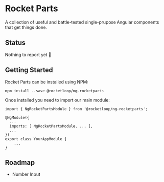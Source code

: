 # Rocket Parts

A collection of useful and battle-tested single-prupose Angular components that get things done. 

## Status

Nothing to report yet 🤷

## Getting Started

Rocket Parts can be installed using NPM:

```
npm install --save @rocketloop/ng-rocketparts
```

Once installed you need to import our main module:

```
import { NgRocketPartsModule } from '@rocketloop/ng-rocketparts';

@NgModule({
  ...
  imports: [ NgRocketPartsModule, ... ],
  ...
})
export class YourAppModule {
	...
}
```

## Roadmap

- Number Input
